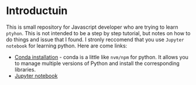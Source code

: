 # Introductuin

This is small repository for Javascript developer who are trying to learn ```ptyhon```. This is not intended to be a step by step tutorial, but notes on how to do things
and issue that I found. I stronly reccomend that you use ```Jupyter notebook``` for learning python. Here are come links:


* [Conda installation](https://docs.conda.io/projects/conda/en/latest/user-guide/getting-started.html) - conda is a little like `nvm/npm` for python. 
It allows you to manage multiple versions of Python and install the corresponding libraries.
* [Jupyter notebook]()
